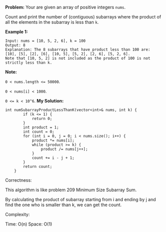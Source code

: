 **Problem:**
Your are given an array of positive integers `nums`.

Count and print the number of (contiguous) subarrays where the product of all the elements in the subarray is less than `k`.

**Example 1:**

```
Input: nums = [10, 5, 2, 6], k = 100
Output: 8
Explanation: The 8 subarrays that have product less than 100 are: [10], [5], [2], [6], [10, 5], [5, 2], [2, 6], [5, 2, 6].
Note that [10, 5, 2] is not included as the product of 100 is not strictly less than k.
```



**Note:**

`0 < nums.length <= 50000`.

`0 < nums[i] < 1000`.

`0 <= k < 10^6`.
**My Solution:**
```
int numSubarrayProductLessThanK(vector<int>& nums, int k) {
        if (k <= 1) {
            return 0;
        }
        int product = 1;
        int count = 0;
        for (int i = 0, j = 0; i < nums.size(); i++) {
            product *= nums[i];
            while (product >= k) {
                product /= nums[j++];
            }
            count += i - j + 1;
        }
        return count;
    }
```
Correctness:

This algorithm is like problem 209 Minimum Size Subarray Sum.

By calculating the product of subarray starting from i and ending by j and find the one who is smaller than k, we can get the count.

Complexity:

Time: O(n)
Space: O(1)
